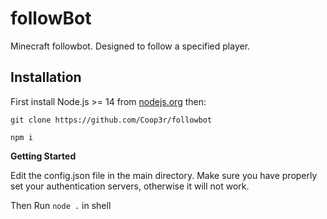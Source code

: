 # followBot
Minecraft followbot. Designed to follow a specified player.

## Installation

First install Node.js >= 14 from [nodejs.org](https://nodejs.org/) then:

`git clone https://github.com/Coop3r/followbot`

`npm i`

**Getting Started**

Edit the config.json file in the main directory. Make sure you have properly set your authentication servers,
otherwise it will not work.

Then Run `node .` in shell
